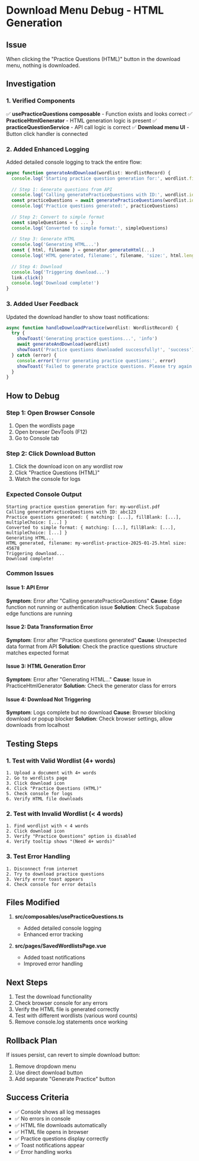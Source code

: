 # Download Menu Debug - HTML Generation

## Issue
When clicking the "Practice Questions (HTML)" button in the download menu, nothing is downloaded.

## Investigation

### 1. Verified Components

✅ **usePracticeQuestions composable** - Function exists and looks correct
✅ **PracticeHtmlGenerator** - HTML generation logic is present
✅ **practiceQuestionService** - API call logic is correct
✅ **Download menu UI** - Button click handler is connected

### 2. Added Enhanced Logging

Added detailed console logging to track the entire flow:

```typescript
async function generateAndDownload(wordlist: WordlistRecord) {
  console.log('Starting practice question generation for:', wordlist.filename)
  
  // Step 1: Generate questions from API
  console.log('Calling generatePracticeQuestions with ID:', wordlist.id)
  const practiceQuestions = await generatePracticeQuestions(wordlist.id)
  console.log('Practice questions generated:', practiceQuestions)
  
  // Step 2: Convert to simple format
  const simpleQuestions = { ... }
  console.log('Converted to simple format:', simpleQuestions)
  
  // Step 3: Generate HTML
  console.log('Generating HTML...')
  const { html, filename } = generator.generateHtml(...)
  console.log('HTML generated, filename:', filename, 'size:', html.length)
  
  // Step 4: Download
  console.log('Triggering download...')
  link.click()
  console.log('Download complete!')
}
```

### 3. Added User Feedback

Updated the download handler to show toast notifications:

```typescript
async function handleDownloadPractice(wordlist: WordlistRecord) {
  try {
    showToast('Generating practice questions...', 'info')
    await generateAndDownload(wordlist)
    showToast('Practice questions downloaded successfully!', 'success')
  } catch (error) {
    console.error('Error generating practice questions:', error)
    showToast('Failed to generate practice questions. Please try again.', 'error')
  }
}
```

## How to Debug

### Step 1: Open Browser Console
1. Open the wordlists page
2. Open browser DevTools (F12)
3. Go to Console tab

### Step 2: Click Download Button
1. Click the download icon on any wordlist row
2. Click "Practice Questions (HTML)"
3. Watch the console for logs

### Expected Console Output

```
Starting practice question generation for: my-wordlist.pdf
Calling generatePracticeQuestions with ID: abc123
Practice questions generated: { matching: [...], fillBlank: [...], multipleChoice: [...] }
Converted to simple format: { matching: [...], fillBlank: [...], multipleChoice: [...] }
Generating HTML...
HTML generated, filename: my-wordlist-practice-2025-01-25.html size: 45678
Triggering download...
Download complete!
```

### Common Issues

#### Issue 1: API Error
**Symptom**: Error after "Calling generatePracticeQuestions"
**Cause**: Edge function not running or authentication issue
**Solution**: Check Supabase edge functions are running

#### Issue 2: Data Transformation Error
**Symptom**: Error after "Practice questions generated"
**Cause**: Unexpected data format from API
**Solution**: Check the practice questions structure matches expected format

#### Issue 3: HTML Generation Error
**Symptom**: Error after "Generating HTML..."
**Cause**: Issue in PracticeHtmlGenerator
**Solution**: Check the generator class for errors

#### Issue 4: Download Not Triggering
**Symptom**: Logs complete but no download
**Cause**: Browser blocking download or popup blocker
**Solution**: Check browser settings, allow downloads from localhost

## Testing Steps

### 1. Test with Valid Wordlist (4+ words)
```
1. Upload a document with 4+ words
2. Go to wordlists page
3. Click download icon
4. Click "Practice Questions (HTML)"
5. Check console for logs
6. Verify HTML file downloads
```

### 2. Test with Invalid Wordlist (< 4 words)
```
1. Find wordlist with < 4 words
2. Click download icon
3. Verify "Practice Questions" option is disabled
4. Verify tooltip shows "(Need 4+ words)"
```

### 3. Test Error Handling
```
1. Disconnect from internet
2. Try to download practice questions
3. Verify error toast appears
4. Check console for error details
```

## Files Modified

1. **src/composables/usePracticeQuestions.ts**
   - Added detailed console logging
   - Enhanced error tracking

2. **src/pages/SavedWordlistsPage.vue**
   - Added toast notifications
   - Improved error handling

## Next Steps

1. Test the download functionality
2. Check browser console for any errors
3. Verify the HTML file is generated correctly
4. Test with different wordlists (various word counts)
5. Remove console.log statements once working

## Rollback Plan

If issues persist, can revert to simple download button:
1. Remove dropdown menu
2. Use direct download button
3. Add separate "Generate Practice" button

## Success Criteria

- ✅ Console shows all log messages
- ✅ No errors in console
- ✅ HTML file downloads automatically
- ✅ HTML file opens in browser
- ✅ Practice questions display correctly
- ✅ Toast notifications appear
- ✅ Error handling works

